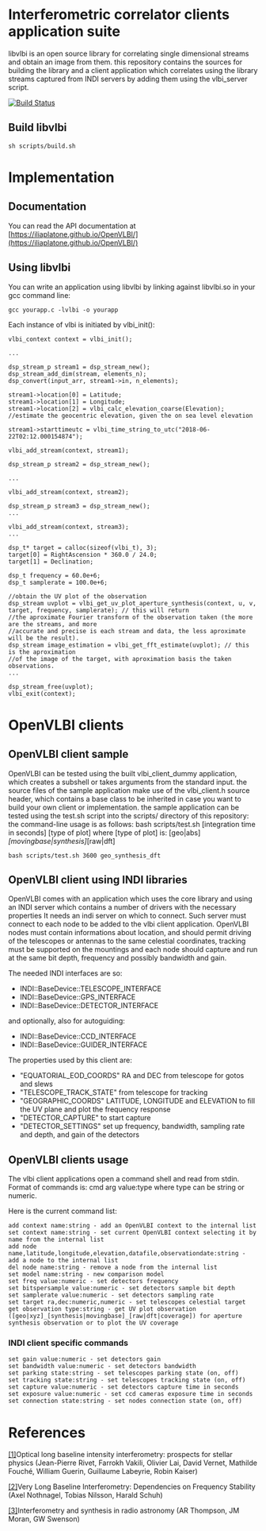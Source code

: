 # Interferometric correlator clients application suite
libvlbi is an open source library for correlating single dimensional streams and obtain an image from them.
this repository contains the sources for building the library and a client application which correlates using the library streams captured from INDI servers by adding them using the vlbi_server script.

[![Build Status](https://travis-ci.org/iliaplatone/OpenVLBI.svg?branch=master)](https://travis-ci.org/iliaplatone/OpenVLBI)

## Build libvlbi


```
sh scripts/build.sh
```

# Implementation

## Documentation

You can read the API documentation at [https://iliaplatone.github.io/OpenVLBI/](https://iliaplatone.github.io/OpenVLBI/)

## Using libvlbi

You can write an application using libvlbi by linking against libvlbi.so in your gcc command line:
```
gcc yourapp.c -lvlbi -o yourapp
```
Each instance of vlbi is initiated by vlbi_init():
```
vlbi_context context = vlbi_init();

...

dsp_stream_p stream1 = dsp_stream_new();
dsp_stream_add_dim(stream, elements_n);
dsp_convert(input_arr, stream1->in, n_elements);

stream1->location[0] = Latitude;
stream1->location[1] = Longitude;
stream1->location[2] = vlbi_calc_elevation_coarse(Elevation); //estimate the geocentric elevation, given the on sea level elevation

stream1->starttimeutc = vlbi_time_string_to_utc("2018-06-22T02:12.000154874");

vlbi_add_stream(context, stream1);

dsp_stream_p stream2 = dsp_stream_new();

...

vlbi_add_stream(context, stream2);

dsp_stream_p stream3 = dsp_stream_new();
...

vlbi_add_stream(context, stream3);
...

dsp_t* target = calloc(sizeof(vlbi_t), 3);
target[0] = RightAscension * 360.0 / 24.0;
target[1] = Declination;

dsp_t frequency = 60.0e+6;
dsp_t samplerate = 100.0e+6;

//obtain the UV plot of the observation
dsp_stream uvplot = vlbi_get_uv_plot_aperture_synthesis(context, u, v, target, frequency, samplerate); // this will return
//the aproximate Fourier transform of the observation taken (the more are the streams, and more
//accurate and precise is each stream and data, the less aproximate will be the result).
dsp_stream image_estimation = vlbi_get_fft_estimate(uvplot); // this is the aproximation
//of the image of the target, with aproximation basis the taken observations.
...

dsp_stream_free(uvplot);
vlbi_exit(context);

```

# OpenVLBI clients

## OpenVLBI client sample
OpenVLBI can be tested using the built vlbi_client_dummy application, which creates a subshell or takes arguments from the standard input.
the source files of the sample application make use of the vlbi_client.h source header, which contains a base class to be inherited in case you want to build your own client or implementation.
the sample application can be tested using the test.sh script into the scripts/ directory of this repository:
the command-line usage is as follows:
bash scripts/test.sh [integration time in seconds] [type of plot]
where [type of plot] is: [geo|abs]_[movingbase|synthesis]_[raw|dft]

```
bash scripts/test.sh 3600 geo_synthesis_dft
```

## OpenVLBI client using INDI libraries

OpenVLBI comes with an application which uses the core library and using an INDI server which contains a number of drivers with the necessary properties
It needs an indi server on which to connect. Such server must connect to each node to be added to the vlbi client application.
OpenVLBI nodes must contain informations about location, and should permit driving of the telescopes or antennas to the same celestial coordinates,
tracking must be supported on the mountings and each node should capture and run at the same bit depth, frequency and possibly bandwidth and gain.

The  needed INDI interfaces are so:
 - INDI::BaseDevice::TELESCOPE_INTERFACE
 - INDI::BaseDevice::GPS_INTERFACE
 - INDI::BaseDevice::DETECTOR_INTERFACE

and optionally, also for autoguiding:
 - INDI::BaseDevice::CCD_INTERFACE
 - INDI::BaseDevice::GUIDER_INTERFACE

The properties used by this client are:
 - "EQUATORIAL_EOD_COORDS" RA and DEC from telescope for gotos and slews
 - "TELESCOPE_TRACK_STATE" from telescope for tracking
 - "GEOGRAPHIC_COORDS" LATITUDE, LONGITUDE and ELEVATION to fill the UV plane and plot the frequency response
 - "DETECTOR_CAPTURE" to start capture
 - "DETECTOR_SETTINGS" set up frequency, bandwidth, sampling rate and depth, and gain of the detectors 

## OpenVLBI clients usage

The vlbi client applications open a command shell and read from stdin.
Format of commands is:
cmd arg value:type
where type can be string or numeric.

Here is the current command list:

```
add context name:string - add an OpenVLBI context to the internal list
set context name:string - set current OpenVLBI context selecting it by name from the internal list
add node name,latitude,longitude,elevation,datafile,observationdate:string - add a node to the internal list
del node name:string - remove a node from the internal list
set model name:string - new comparison model
set freq value:numeric - set detectors frequency
set bitspersample value:numeric - set detectors sample bit depth
set samplerate value:numeric - set detectors sampling rate
set target ra,dec:numeric,numeric - set telescopes celestial target
get observation type:string - get UV plot observation ([geo|xyz]_[synthesis|movingbase]_[raw|dft|coverage]) for aperture synthesis observation or to plot the UV coverage
```

### INDI client specific commands
```
set gain value:numeric - set detectors gain
set bandwidth value:numeric - set detectors bandwidth
set parking state:string - set telescopes parking state (on, off)
set tracking state:string - set telescopes tracking state (on, off)
set capture value:numeric - set detectors capture time in seconds
set exposure value:numeric - set ccd cameras exposure time in seconds
set connection state:string - set nodes connection state (on, off)
```

# References

[[1]](https://link.springer.com/article/10.1007/s10686-018-9595-0)Optical long baseline intensity interferometry: prospects for stellar physics (Jean-Pierre Rivet, Farrokh Vakili, Olivier Lai, David Vernet, Mathilde Fouché, William Guerin, Guillaume Labeyrie, Robin Kaiser)

[[2]](https://link.springer.com/article/10.1007/s11214-018-0498-1)Very Long Baseline Interferometry: Dependencies on Frequency Stability (Axel Nothnagel, Tobias Nilsson, Harald Schuh)

[[3]](https://link.springer.com/content/pdf/10.1007/978-3-319-44431-4.pdf)Interferometry and synthesis in radio astronomy (AR Thompson, JM Moran, GW Swenson)
